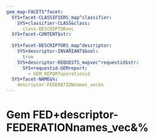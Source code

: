 ```yaml
---
gem_map-FACETS^facet:
  SYS+facet-CLASSIFIERS_map^classifier:
    SYS+classifier-CLASS&class:
      class-DESCRIPTORvec
  SYS+facet-CONTENT$str:
    ''
  SYS+facet-DESCRIPTORS_map^descriptor:
    SYS+descriptor-INVARIANT$bool:
      true
    SYS+descriptor-REQUESTS_mapvec^requestid$str:
      SYS+requestid-GEMreport:
        - GEM_REPORToperationid
  SYS+facet-NAME&%:
    descriptor-FEDERATIONnames_vec&%
---
```

# Gem FED+descriptor-FEDERATIONnames_vec&%

